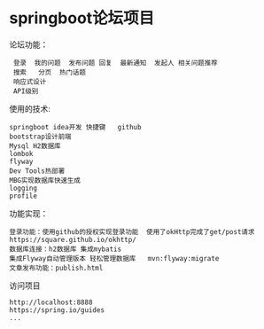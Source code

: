 # springboot论坛项目

论坛功能：
```
 登录  我的问题  发布问题 回复  最新通知  发起人 相关问题推荐   
 搜索   分页  热门话题
 响应式设计
 API级别
 ```

 使用的技术:
 ```
 springboot idea开发 快捷键   github
 bootstrap设计前端
 Mysql H2数据库
 lombok
 flyway  
 Dev Tools热部署
 MBG实现数据库快速生成
 logging
 profile
 ```
 
 功能实现：
  ```
 登录功能：使用github的授权实现登录功能  使用了okHttp完成了get/post请求 https://square.github.io/okhttp/
 数据库连接：h2数据库 集成mybatis
 集成Flyway自动管理版本 轻松管理数据库   mvn:flyway:migrate
文章发布功能：publish.html
```
 
 访问项目
 ```
 http://localhost:8888
https://spring.io/guides
...



 
